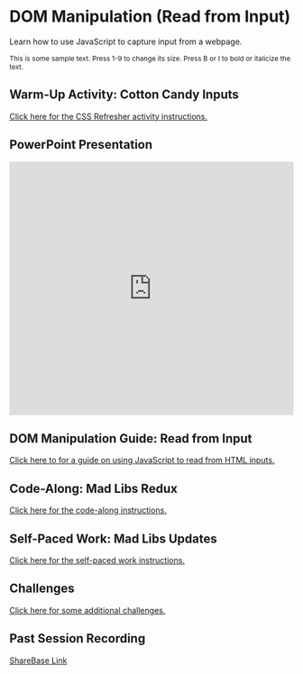 # DOM Manipulation (Read from Input)
Learn how to use JavaScript to capture input from a webpage.

<style>
        .text {
            font-size: 12px;
        }
    </style>

<div class="text" id="text">
        This is some sample text. Press 1-9 to change its size. Press B or I to bold or italicize the text. 
    </div>
<script>
    let bold = false;
    let italics = false;
document.addEventListener('keydown', function(event) {
    if (event.key >= '1' && event.key <= '9') {
        const textSize = (event.key * 2)+10; 
        const textElement = document.getElementById('text');
        textElement.style.fontSize = textSize + 'px';
    }
if (event.key == 'b') {
        let fontweight;
        if (bold) {
            bold = false;
            fontweight = 'normal';
        }
        else {
             bold = true;
             fontweight = 'bold';
        }
        const textElement = document.getElementById('text');
        textElement.style.fontWeight = fontweight;
    }
    if (event.key == 'i') {
        let fontstyle;
        if (italics) {
            italics = false;
            fontstyle = 'normal';
        }
        else {
             italics = true;
             fontstyle = 'italic';
        }
        const textElement = document.getElementById('text');
        textElement.style.fontStyle = fontstyle;
    }
});

</script>

## Warm-Up Activity: Cotton Candy Inputs
[Click here for the CSS Refresher activity instructions.](WarmUp.md)

## PowerPoint Presentation
<iframe src='https://view.officeapps.live.com/op/embed.aspx?src=https://hylandtechclub.com/web-102/DomManipulation/DomManipulationIntro.pptx' width='100%' height='450px' frameborder='0'></iframe>

## DOM Manipulation Guide: Read from Input
[Click here to for a guide on using JavaScript to read from HTML inputs.](DomManipulationReadFromInput.md)

## Code-Along: Mad Libs Redux
[Click here for the code-along instructions.](MadLibsCodeAlong.md)

## Self-Paced Work: Mad Libs Updates
[Click here for the self-paced work instructions.](SelfPacedWork.md)

## Challenges
[Click here for some additional challenges.](Challenges.md)

## Past Session Recording
[ShareBase Link](https://app.sharebase.com/#/document/10192850/share/3-eH--eEKVFvNS1Cj4LyCuzqJ1d3LM)
